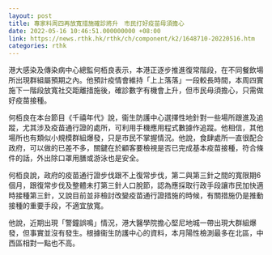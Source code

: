 ```yaml
---
layout: post
title: 專家料周四再放寬措施確診將升　市民打好疫苗毋須擔心
date: 2022-05-16 10:46:51.000000000 +08:00
link: https://news.rthk.hk/rthk/ch/component/k2/1648710-20220516.htm
categories: rthk
---
```


港大感染及傳染病中心總監何栢良表示，本港正逐步推進復常階段，在不同餐飲場所出現群組屬預期之內。他預計疫情會維持「上上落落」一段較長時間，本周四實施下一階段放寬社交距離措施後，確診數字有機會上升，但市民毋須擔心，只需做好疫苗接種。

何栢良在本台節目《千禧年代》說，衞生防護中心選擇性地針對一些場所跟進及追蹤，尤其涉及疫苗通行證的處所，可利用手機應用程式數據作追蹤。他相信，其他場所也有類似小規模群組爆發，只是市民不掌握情況。他說，食肆處所一直很配合政府，可以做的已差不多，關鍵在於顧客要檢視是否已完成基本疫苗接種，符合條件的話，外出除口罩用膳或游泳也是安全。

何栢良說，政府的疫苗通行證步伐跟不上復常步伐，第二與第三針之間的寬限期6個月，跟復常步伐及整體未打第三針人口脫節，認為應採取行政手段讓市民加快適時接種第三針，又說目前並非檢討改變疫苗通行證措施的時候，有關措施仍是推動接種的重要手段，不適宜放寬。

他說，近期出現「警鐘誤鳴」情況，港大醫學院擔心堅尼地城一帶出現大群組爆發，但事實並沒有發生。根據衞生防護中心的資料，本月陽性檢測最多在北區，中西區相對一點也不高。
